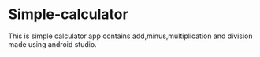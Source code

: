 # Simple-calculator
This is simple calculator app contains add,minus,multiplication and division made using android studio.
